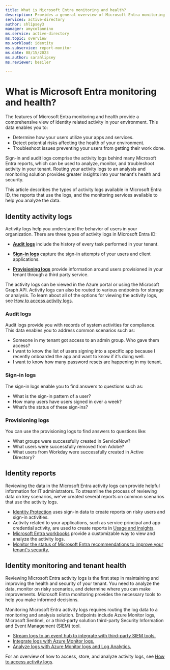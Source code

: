 ```yaml
---
title: What is Microsoft Entra monitoring and health?
description: Provides a general overview of Microsoft Entra monitoring and health.
services: active-directory
author: shlipsey3
manager: amycolannino
ms.service: active-directory
ms.topic: overview
ms.workload: identity
ms.subservice: report-monitor
ms.date: 08/15/2023
ms.author: sarahlipsey
ms.reviewer: besiler

---
```


# What is Microsoft Entra monitoring and health?

The features of Microsoft Entra monitoring and health provide a comprehensive view of identity related activity in your environment. This data enables you to:

- Determine how your users utilize your apps and services.
- Detect potential risks affecting the health of your environment.
- Troubleshoot issues preventing your users from getting their work done.

Sign-in and audit logs comprise the activity logs behind many Microsoft Entra reports, which can be used to analyze, monitor, and troubleshoot activity in your tenant. Routing your activity logs to an analysis and monitoring solution provides greater insights into your tenant's health and security.

This article describes the types of activity logs available in Microsoft Entra ID, the reports that use the logs, and the monitoring services available to help you analyze the data. 

## Identity activity logs

Activity logs help you understand the behavior of users in your organization. There are three types of activity logs in Microsoft Entra ID:

- [**Audit logs**](concept-audit-logs.md) include the history of every task performed in your tenant.

- [**Sign-in logs**](./concept-sign-ins.md) capture the sign-in attempts of your users and client applications.

- [**Provisioning logs**](concept-provisioning-logs.md) provide information around users provisioned in your tenant through a third party service.

The activity logs can be viewed in the Azure portal or using the Microsoft Graph API. Activity logs can also be routed to various endpoints for storage or analysis. To learn about all of the options for viewing the activity logs, see [How to access activity logs](howto-access-activity-logs.md).

### Audit logs 

Audit logs provide you with records of system activities for compliance. This data enables you to address common scenarios such as:

- Someone in my tenant got access to an admin group. Who gave them access? 
- I want to know the list of users signing into a specific app because I recently onboarded the app and want to know if it’s doing well.
- I want to know how many password resets are happening in my tenant.

### Sign-in logs

The sign-in logs enable you to find answers to questions such as:

- What is the sign-in pattern of a user?
- How many users have users signed in over a week?
- What’s the status of these sign-ins?

### Provisioning logs

You can use the provisioning logs to find answers to questions like:

- What groups were successfully created in ServiceNow?
- What users were successfully removed from Adobe?
- What users from Workday were successfully created in Active Directory?

## Identity reports

Reviewing the data in the Microsoft Entra activity logs can provide helpful information for IT administrators. To streamline the process of reviewing data on key scenarios, we've created several reports on common scenarios that use the activity logs.

- [Identity Protection](~/id-protection/overview-identity-protection.md) uses sign-in data to create reports on risky users and sign-in activities.
- Activity related to your applications, such as service principal and app credential activity, are used to create reports in [Usage and insights](concept-usage-insights-report.md).
- [Microsoft Entra workbooks](overview-workbooks.md) provide a customizable way to view and analyze the activity logs. 
- [Monitor the status of Microsoft Entra recommendations to improve your tenant's security.](overview-recommendations.md)

## Identity monitoring and tenant health

Reviewing Microsoft Entra activity logs is the first step in maintaining and improving the health and security of your tenant. You need to analyze the data, monitor on risky scenarios, and determine where you can make improvements. Microsoft Entra monitoring provides the necessary tools to help you make informed decisions.

Monitoring Microsoft Entra activity logs requires routing the log data to a monitoring and analysis solution. Endpoints include Azure Monitor logs, Microsoft Sentinel, or a third-party solution third-party Security Information and Event Management (SIEM) tool.

- [Stream logs to an event hub to integrate with third-party SIEM tools.](howto-stream-logs-to-event-hub.md)
- [Integrate logs with Azure Monitor logs.](./howto-integrate-activity-logs-with-azure-monitor-logs.md)
- [Analyze logs with Azure Monitor logs and Log Analytics.](howto-analyze-activity-logs-log-analytics.md)


For an overview of how to access, store, and analyze activity logs, see [How to access activity logs](howto-access-activity-logs.md).

